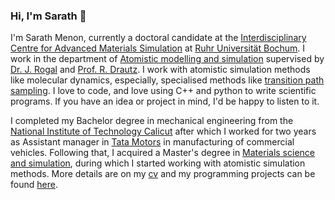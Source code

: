 ### Hi, I'm Sarath 👋

I'm Sarath Menon, currently a doctoral candidate at the [Interdisciplinary Centre for Advanced Materials Simulation](http://www.icams.de/content/) at [Ruhr Universität Bochum](https://www.ruhr-uni-bochum.de/en). I work in the department of [Atomistic modelling and simulation](http://www.icams.de/content/departments/atomistic-modelling-and-simulation/) supervised by [Dr. J. Rogal](http://www.icams.de/content/people/icams-staff-members/?detail=129) and [Prof. R. Drautz](http://www.icams.de/content/people/icams-staff-members/?detail=6). I work with atomistic simulation methods like molecular dynamics, especially, specialised methods like [transition path sampling](https://en.wikipedia.org/wiki/Transition_path_sampling). I love to code, and love using C++ and python to write scientific programs. If you have an idea or project in mind, I'd be happy to listen to it.

I completed my Bachelor degree in mechanical engineering from the [National Institute of Technology Calicut](http://www.nitc.ac.in/) after which I worked for two years as Assistant manager in [Tata Motors](https://www.tatamotors.com/) in manufacturing of commercial vehicles. Following that, I acquired a Master's degree in [Materials science and simulation](http://www.icams.de/content/master-course-mss/), during which I started working with atomistic simulation methods. More details are on my [cv](https://sarathmenon.de/cv/) and my programming projects can be found [here](https://sarathmenon.de/projects/).
<!--
**srmnitc/srmnitc** is a ✨ _special_ ✨ repository because its `README.md` (this file) appears on your GitHub profile.

Here are some ideas to get you started:

- 🔭 I’m currently working on ...
- 🌱 I’m currently learning ...
- 👯 I’m looking to collaborate on ...
- 🤔 I’m looking for help with ...
- 💬 Ask me about ...
- 📫 How to reach me: ...
- 😄 Pronouns: ...
- ⚡ Fun fact: ...
-->
